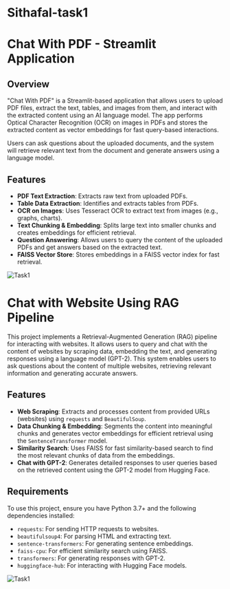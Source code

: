 # Sithafal-task1
# Chat With PDF - Streamlit Application

## Overview

"Chat With PDF" is a Streamlit-based application that allows users to upload PDF files, extract the text, tables, and images from them, and interact with the extracted content using an AI language model. The app performs Optical Character Recognition (OCR) on images in PDFs and stores the extracted content as vector embeddings for fast query-based interactions.

Users can ask questions about the uploaded documents, and the system will retrieve relevant text from the document and generate answers using a language model.

## Features

- **PDF Text Extraction**: Extracts raw text from uploaded PDFs.
- **Table Data Extraction**: Identifies and extracts tables from PDFs.
- **OCR on Images**: Uses Tesseract OCR to extract text from images (e.g., graphs, charts).
- **Text Chunking & Embedding**: Splits large text into smaller chunks and creates embeddings for efficient retrieval.
- **Question Answering**: Allows users to query the content of the uploaded PDFs and get answers based on the extracted text.
- **FAISS Vector Store**: Stores embeddings in a FAISS vector index for fast retrieval.


![Task1](https://i.postimg.cc/zGB9JgFw/task1.jpg)

# Chat with Website Using RAG Pipeline

This project implements a Retrieval-Augmented Generation (RAG) pipeline for interacting with websites. It allows users to query and chat with the content of websites by scraping data, embedding the text, and generating responses using a language model (GPT-2). This system enables users to ask questions about the content of multiple websites, retrieving relevant information and generating accurate answers.

## Features

- **Web Scraping**: Extracts and processes content from provided URLs (websites) using `requests` and `BeautifulSoup`.
- **Data Chunking & Embedding**: Segments the content into meaningful chunks and generates vector embeddings for efficient retrieval using the `SentenceTransformer` model.
- **Similarity Search**: Uses FAISS for fast similarity-based search to find the most relevant chunks of data from the embeddings.
- **Chat with GPT-2**: Generates detailed responses to user queries based on the retrieved content using the GPT-2 model from Hugging Face.

## Requirements

To use this project, ensure you have Python 3.7+ and the following dependencies installed:

- `requests`: For sending HTTP requests to websites.
- `beautifulsoup4`: For parsing HTML and extracting text.
- `sentence-transformers`: For generating sentence embeddings.
- `faiss-cpu`: For efficient similarity search using FAISS.
- `transformers`: For generating responses with GPT-2.
- `huggingface-hub`: For interacting with Hugging Face models.

![Task1](https://i.postimg.cc/PfCyrQg5/task2.jpg)


